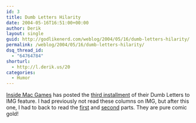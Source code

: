 ```yaml
---
id: 3
title: Dumb Letters Hilarity
date: 2004-05-16T16:51:00+00:00
author: Derik
layout: single
guid: http://godlikenerd.com/weblog/2004/05/16/dumb-letters-hilarity/
permalink: /weblog/2004/05/16/dumb-letters-hilarity/
dsq_thread_id:
  - "64764784"
shorturl:
  - http://l.derik.us/20
categories:
  - Humor
---
```

[Inside Mac Games](http://www.insidemacgames.com) has posted the [third installment](http://www.insidemacgames.com/features/view.php?ID=295) of their Dumb Letters to IMG feature. I had previously not read these columns on IMG, but after this one, I had to back to read the [first](http://www.insidemacgames.com/features/view.php?ID=224) and [second](http://www.insidemacgames.com/features/view.php?ID=235) parts. They are pure comic gold!